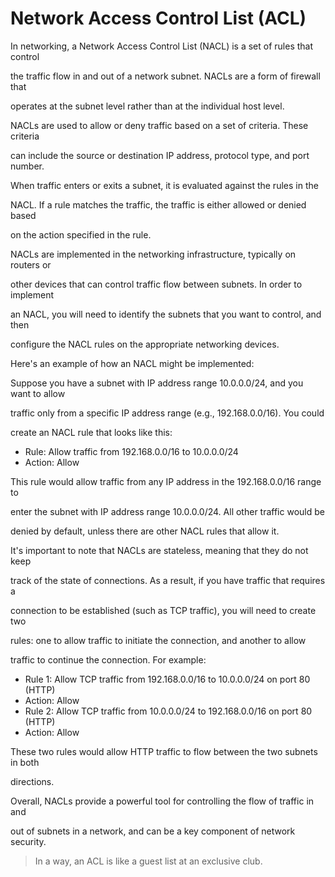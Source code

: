 # Network Access Control List (ACL)

In networking, a Network Access Control List (NACL) is a set of rules that control 

the traffic flow in and out of a network subnet. NACLs are a form of firewall that 

operates at the subnet level rather than at the individual host level.

NACLs are used to allow or deny traffic based on a set of criteria. These criteria 

can include the source or destination IP address, protocol type, and port number. 

When traffic enters or exits a subnet, it is evaluated against the rules in the 

NACL. If a rule matches the traffic, the traffic is either allowed or denied based 

on the action specified in the rule.

NACLs are implemented in the networking infrastructure, typically on routers or 

other devices that can control traffic flow between subnets. In order to implement 

an NACL, you will need to identify the subnets that you want to control, and then 

configure the NACL rules on the appropriate networking devices.

Here's an example of how an NACL might be implemented:

Suppose you have a subnet with IP address range 10.0.0.0/24, and you want to allow 

traffic only from a specific IP address range (e.g., 192.168.0.0/16). You could 

create an NACL rule that looks like this:

* Rule: Allow traffic from 192.168.0.0/16 to 10.0.0.0/24
* Action: Allow

This rule would allow traffic from any IP address in the 192.168.0.0/16 range to 

enter the subnet with IP address range 10.0.0.0/24. All other traffic would be 

denied by default, unless there are other NACL rules that allow it.

It's important to note that NACLs are stateless, meaning that they do not keep 

track of the state of connections. As a result, if you have traffic that requires a 

connection to be established (such as TCP traffic), you will need to create two 

rules: one to allow traffic to initiate the connection, and another to allow 

traffic to continue the connection. For example:

* Rule 1: Allow TCP traffic from 192.168.0.0/16 to 10.0.0.0/24 on port 80 (HTTP)
* Action: Allow
* Rule 2: Allow TCP traffic from 10.0.0.0/24 to 192.168.0.0/16 on port 80 (HTTP)
* Action: Allow

These two rules would allow HTTP traffic to flow between the two subnets in both 

directions.

Overall, NACLs provide a powerful tool for controlling the flow of traffic in and 

out of subnets in a network, and can be a key component of network security.

> In a way, an ACL is like a guest list at an exclusive club.